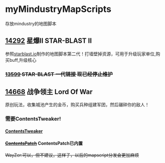 # myMindustryMapScripts
存放mindustry的地图脚本

## [14292](https://github.com/xkldklp/myMindustryMapScripts/blob/main/14292.kts) 星爆II STAR-BLAST II

参照[starblast.io](https://starblast.io)制作的地图脚本第二代！打墙壁掉资源，可用于升级玩家单位,购买buff,升级核心

### ~~[13599](https://github.com/way-zer/ScriptAgent4MindustryExt/blob/mapScript/scripts/mapScript/13599.kts) STAR-BLAST 一代链接 现已经停止维护~~

## [14668](https://github.com/xkldklp/myMindustryMapScripts/blob/main/14668LordOfWar/14668.kts) 战争领主 Lord Of War

原创玩法，收集城池产生的金币，购买兵种组建军团，然后碾碎你的敌人！

### 需要ContentsTweaker!
#### [ContentsTweaker](https://github.com/way-zer/ContentsTweaker/releases)

#### ~~[ContentsPatch](https://github.com/xkldklp/myMindustryMapScripts/blob/main/14668LordOfWar/14668.json)~~ ContentsPatch已内置
~~WayZer:可以，但不建议，这样子，以后的mapscript分发会更加麻烦~~

